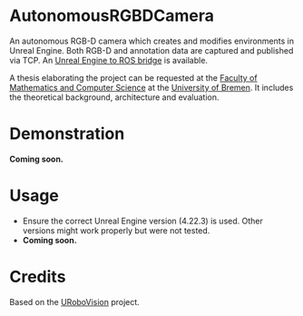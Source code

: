 # AutonomousRGBDCamera

An autonomous RGB-D camera which creates and modifies environments in Unreal Engine. Both RGB-D and annotation data are captured and published via TCP. An [Unreal Engine to ROS bridge](https://github.com/mschaecke/Bridge-For-AutonomousRGBDCamera) is available.

A thesis elaborating the project can be requested at the [Faculty of Mathematics and Computer Science](https://www.uni-bremen.de/en/open-campus/program/tents/faculty-3-mathematics-and-computer-science) at the [University of Bremen](https://www.uni-bremen.de/en/). It includes the theoretical background, architecture and evaluation.

# Demonstration

**Coming soon.**

# Usage

* Ensure the correct Unreal Engine version (4.22.3) is used. Other versions might work properly but were not tested.
* **Coming soon.**


# Credits

Based on the [URoboVision](https://github.com/robcog-iai/URoboVision) project.
